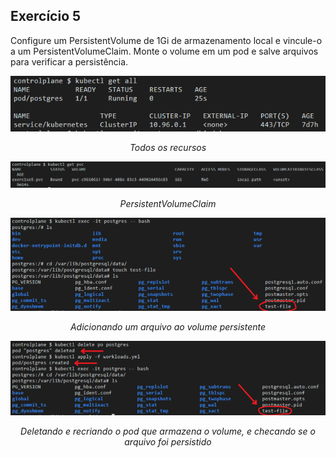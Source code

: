 ## Exercício 5

Configure um PersistentVolume de 1Gi de armazenamento local e vincule-o a um PersistentVolumeClaim. Monte o volume em um pod e salve arquivos para verificar a persistência.

<div align="center"><img src="../assets/image5.png"/>
    <p><i>Todos os recursos</i></p>
</div>
<div align="center"><img src="../assets/image5-1.png"/>
    <p><i>PersistentVolumeClaim</i></p>
</div>
<div align="center"><img src="../assets/image5-2.png"/>
    <p><i>Adicionando um arquivo ao volume persistente</i></p>
</div>
<div align="center"><img src="../assets/image5-3.png"/>
    <p><i>Deletando e recriando o pod que armazena o volume, e checando se o arquivo foi persistido</i></p>
</div>
